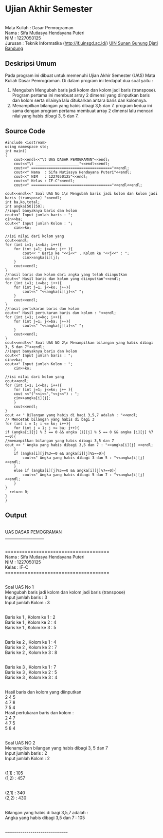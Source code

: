 # Ujian Akhir Semester 
<br>Mata Kuliah : Dasar Pemrograman
<br>Nama	: Sifa Mutiasya Hendayana Puteri
<br>NIM		: 1227050125
<br>Jurusan	: Teknik Informatika (http://if.uinsgd.ac.id/) [UIN Sunan Gunung Djati Bandung](https://uinsgd.ac.id/) 

## Deskripsi Umum
Pada program ini dibuat untuk memenuhi Ujian Akhir Semester (UAS) Mata Kuliah Dasar Pemrograman.
Di dalam program ini terdapat dua soal yaitu :
1. Mengubah Mengubah baris jadi kolom dan kolom jadi baris (transpose).
Program pertama ini membuat array 2 dimensi yang diinputkan baris dan kolom serta nilainya lalu ditukarkan antara baris dan kolomnya.
2. Menampilkan bilangan yang habis dibagi 3,5 dan 7.
program kedua ini sama dengan program pertama membuat array 2 dimensi lalu mencari nilai yang habis dibagi 3, 5 dan 7.

## Source Code
```
#include <iostream>
using namespace std;
int main()
{
	cout<<endl<<"\t UAS DASAR PEMOGRAMAN"<<endl;
	cout<<"\t ____________________"<<endl<<endl;
	cout<<" ====================================="<<endl;
	cout<<" Nama  : Sifa Mutiasya Hendayana Puteri"<<endl;
	cout<<" NIM   : 1227050125"<<endl;
	cout<<" Kelas : IF-C"<<endl;
	cout<<" ====================================="<<endl<<endl;

cout<<endl<<" Soal UAS No 1\n Mengubah baris jadi kolom dan kolom jadi baris (transpose) "<<endl;
int ba,ko,total;
int angka[50][50];
//input banyaknya baris dan kolom 
cout<<" Input jumlah baris : ";
cin>>ba;
cout<<" Input jumlah Kolom : ";
	cin>>ko;

//isi nilai dari kolom yang 
cout<<endl;
for (int i=1; i<=ba; i++){
	for (int j=1; j<=ko; j++ ){
		cout<< " Baris ke "<<i<<" , Kolom ke "<<j<<" : ";
		cin>>angka[i][j];
	}
	cout<<endl;
}
//hasil baris dan kolom dari angka yang telah diinputkan
cout<<" Hasil baris dan kolom yang diinputkan"<<endl;
for (int i=1; i<=ba; i++){
	for (int j=1; j<=ko; j++){
		cout<<" "<<angka[i][j]<<" ";
	}
	cout<<endl;
}
//hasil pertukaran baris dan kolom
cout<<" Hasil pertukaran baris dan kolom : "<<endl;
for (int i=1; i<=ko; i++){
	for (int j=1; j<=ba; j++){
		cout<<" "<<angka[j][i]<<" ";
	}
	cout<<endl;
}
cout<<endl<<" Soal UAS NO 2\n Menampilkan bilangan yang habis dibagi 3, 5 dan 7"<<endl;
//input banyaknya baris dan kolom 
cout<<" Input jumlah baris : ";
cin>>ba;
cout<<" Input jumlah Kolom : ";
	cin>>ko;

//isi nilai dari kolom yang 
cout<<endl;
for (int i=1; i<=ba; i++){
	for (int j=1; j<=ko; j++ ){
	cout <<"("<<i<<","<<j<<") : ";
	cin>>angka[i][j];
	}
	cout<<endl;
}
cout << " Bilangan yang habis di bagi 3,5,7 adalah : "<<endl;
// Mencetak bilangan yang habis di bagi 3
for (int i = 1; i <= ko; i++){
	for (int j = 1; j <= ba; j++){
if (angka[i][j] % 3 == 0 && angka [i][j] % 5 == 0 && angka [i][j] %7 ==0){
//menampilkan bilangan yang habis dibagi 3,5 dan 7
cout << " Angka yang habis dibagi 3,5 dan 7 : "<<angka[i][j] <<endl; 
	}
	if (angka[i][j]%3==0 && angka[i][j]%5==0){
		cout<<" Angka yang habis dibagi 3 dan 5 : "<<angka[i][j]<<endl;
	}
	else if (angka[i][j]%5==0 && angka[i][j]%7==0){
		cout<<" Angka yang habis dibagi 5 dan 7 : "<<angka[i][j]<<endl;
	}
}
  return 0;
}
}
```
## Output

<br>         UAS DASAR PEMOGRAMAN
<br>         ____________________

 <br>=====================================
 <br>Nama  : Sifa Mutiasya Hendayana Puteri
 <br>NIM   : 1227050125
 <br>Kelas : IF-C
 <br>=====================================


 <br>Soal UAS No 1
 <br>Mengubah baris jadi kolom dan kolom jadi baris (transpose)
 <br>Input jumlah baris : 3
 <br>Input jumlah Kolom : 3

 <br>Baris ke 1 , Kolom ke 1 : 2
 <br>Baris ke 1 , Kolom ke 2 : 4
 <br>Baris ke 1 , Kolom ke 3 : 5

 <br>Baris ke 2 , Kolom ke 1 : 4
 <br>Baris ke 2 , Kolom ke 2 : 7
 <br>Baris ke 2 , Kolom ke 3 : 8

 <br>Baris ke 3 , Kolom ke 1 : 7
 <br>Baris ke 3 , Kolom ke 2 : 5
 <br>Baris ke 3 , Kolom ke 3 : 4

 <br>Hasil baris dan kolom yang diinputkan
 <br>2  4  5
 <br>4  7  8
 <br>7  5  4
 <br>Hasil pertukaran baris dan kolom :
 <br>2  4  7
 <br>4  7  5
 <br>5  8  4

 <br>Soal UAS NO 2
 <br>Menampilkan bilangan yang habis dibagi 3, 5 dan 7
 <br>Input jumlah baris : 2
 <br>Input jumlah Kolom : 2

<br>(1,1) : 105
<br>(1,2) : 457

<br>(2,1) : 340
<br>(2,2) : 430

 <br>Bilangan yang habis di bagi 3,5,7 adalah :
 <br>Angka yang habis dibagi 3,5 dan 7 : 105

<br>--------------------------------
